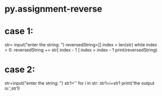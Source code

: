 # py.assignment-reverse

# case 1:

str= input("enter the string: ") 
reversedString=[]
index = len(str) 
while index > 0: 
    reversedString += str[ index - 1 ] 
    index = index - 1 
print(reversedString)


# case 2:

str=input("enter the string: ")
str1=''
for i in str:
    str1=i+str1
print('the output is:',str1)
